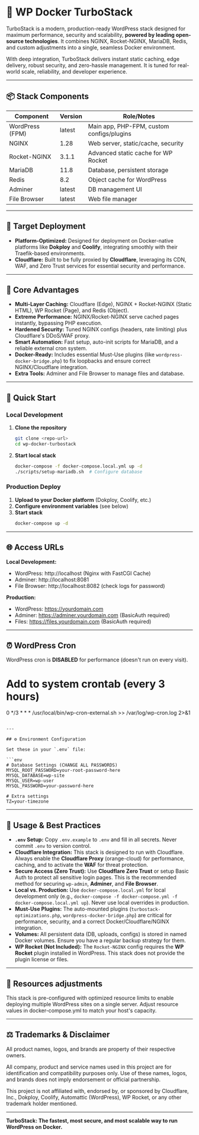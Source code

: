 # 🚀 WP Docker TurboStack

TurboStack is a modern, production-ready WordPress stack designed for maximum performance, security and scalability, **powered by leading open-source technologies**. It combines NGINX, Rocket-NGINX, MariaDB, Redis, and custom adjustments into a single, seamless Docker environment.

With deep integration, TurboStack delivers instant static caching, edge delivery, robust security, and zero-hassle management. It is tuned for real-world scale, reliability, and developer experience.

---

## 📦 Stack Components

| Component        | Version   | Role/Notes                                 |
|------------------|-----------|--------------------------------------------|
| WordPress (FPM)  | latest    | Main app, PHP-FPM, custom configs/plugins  |
| NGINX            | 1.28      | Web server, static/cache, security         |
| Rocket-NGINX     | 3.1.1     | Advanced static cache for WP Rocket        |
| MariaDB          | 11.8      | Database, persistent storage               |
| Redis            | 8.2       | Object cache for WordPress                 |
| Adminer          | latest    | DB management UI                           |
| File Browser     | latest    | Web file manager                           |

---

## 🎯 Target Deployment

* **Platform-Optimized:** Designed for deployment on Docker-native platforms like **Dokploy** and **Coolify**, integrating smoothly with their Traefik-based environments.
* **Cloudflare:** Built to be fully proxied by **Cloudflare**, leveraging its CDN, WAF, and Zero Trust services for essential security and performance.

---

## 🥇 Core Advantages

* **Multi-Layer Caching:** Cloudflare (Edge), NGINX + Rocket-NGINX (Static HTML), WP Rocket (Page), and Redis (Object).
* **Extreme Performance:** NGINX/Rocket-NGINX serve cached pages instantly, bypassing PHP execution.
* **Hardened Security:** Tuned NGINX configs (headers, rate limiting) plus Cloudflare's DDoS/WAF proxy.
* **Smart Automation:** Fast setup, auto-init scripts for MariaDB, and a reliable external cron system.
* **Docker-Ready:** Includes essential Must-Use plugins (like `wordpress-docker-bridge.php`) to fix loopbacks and ensure correct NGINX/Cloudflare integration.
* **Extra Tools:** Adminer and File Browser to manage files and database.

---

## 🚦 Quick Start

### Local Development
1. **Clone the repository**
   ```zsh
   git clone <repo-url>
   cd wp-docker-turbostack
   ```
2. **Start local stack**
   ```zsh
   docker-compose -f docker-compose.local.yml up -d
   ./scripts/setup-mariadb.sh  # Configure database
   ```

### Production Deploy
1. **Upload to your Docker platform** (Dokploy, Coolify, etc.)
2. **Configure environment variables** (see below)
3. **Start stack**
   ```zsh
   docker-compose up -d
   ```

---

## 🌐 Access URLs

**Local Development:**
- WordPress: http://localhost (Nginx with FastCGI Cache)
- Adminer: http://localhost:8081
- File Browser: http://localhost:8082 (check logs for password)

**Production:**
- WordPress: https://yourdomain.com
- Adminer: https://adminer.yourdomain.com (BasicAuth required)
- Files: https://files.yourdomain.com (BasicAuth required)

---

## ⏰ WordPress Cron

WordPress cron is **DISABLED** for performance (doesn't run on every visit).

# Add to system crontab (every 3 hours)
0 */3 * * * /usr/local/bin/wp-cron-external.sh >> /var/log/wp-cron.log 2>&1
```

---

## ⚙️ Environment Configuration

Set these in your `.env` file:

```env
# Database Settings (CHANGE ALL PASSWORDS)
MYSQL_ROOT_PASSWORD=your-root-password-here
MYSQL_DATABASE=wp-site
MYSQL_USER=wp-user
MYSQL_PASSWORD=your-password-here

# Extra settings
TZ=your-timezone
```

---

## 📝 Usage & Best Practices

- **`.env` Setup:** Copy `.env.example` to `.env` and fill in all secrets. Never commit `.env` to version control.
- **Cloudflare Integration:** This stack is designed to run with Cloudflare. Always enable the **Cloudflare Proxy** (orange-cloud) for performance, caching, and to activate the **WAF** for threat protection.
- **Secure Access (Zero Trust):** Use **Cloudflare Zero Trust** or setup Basic Auth to protect all sensitive login pages. This is the recommended method for securing `wp-admin`, **Adminer**, and **File Browser**.
- **Local vs. Production:** Use `docker-compose.local.yml` for local development only (e.g., `docker-compose -f docker-compose.yml -f docker-compose.local.yml up`). Never use local overrides in production.
- **Must-Use Plugins:** The auto-mounted plugins (`turbostack-optimizations.php`, `wordpress-docker-bridge.php`) are critical for performance, security, and a correct Docker/Cloudflare/NGINX integration.
- **Volumes:** All persistent data (DB, uploads, configs) is stored in named Docker volumes. Ensure you have a regular backup strategy for them.
- **WP Rocket (Not Included):** The `Rocket-NGINX` config requires the **WP Rocket** plugin installed in WordPress. This stack does not provide the plugin license or files.

---

## 🧮 Resources adjustments

This stack is pre-configured with optimized resource limits to enable deploying multiple WordPress sites on a single server. Adjust resource values in docker-compose.yml to match your host's capacity.

---

## ⚖️ Trademarks & Disclaimer

All product names, logos, and brands are property of their respective owners.

All company, product and service names used in this project are for identification and compatibility purposes only. Use of these names, logos, and brands does not imply endorsement or official partnership.

This project is not affiliated with, endorsed by, or sponsored by Cloudflare, Inc., Dokploy, Coolify, Automattic (WordPress), WP Rocket, or any other trademark holder mentioned.

---

**TurboStack: The fastest, most secure, and most scalable way to run WordPress on Docker.**